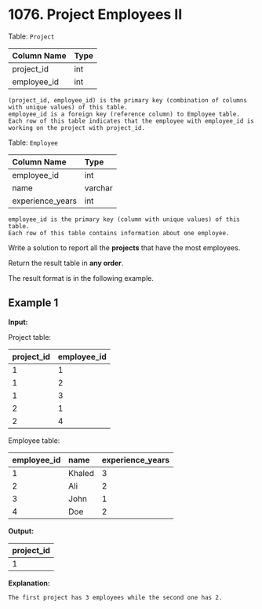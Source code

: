 # 1076. Project Employees II

Table: `Project`

| Column Name | Type |
| :---------- | :--- |
| project_id  | int  |
| employee_id | int  |

```text
(project_id, employee_id) is the primary key (combination of columns with unique values) of this table.
employee_id is a foreign key (reference column) to Employee table.
Each row of this table indicates that the employee with employee_id is working on the project with project_id.
```

Table: `Employee`

| Column Name      | Type    |
| :--------------- | :------ |
| employee_id      | int     |
| name             | varchar |
| experience_years | int     |

```text
employee_id is the primary key (column with unique values) of this table.
Each row of this table contains information about one employee.
```

Write a solution to report all the **projects** that have the most employees.

Return the result table in **any order**.

The result format is in the following example.

## Example 1

**Input:**

Project table:

| project_id | employee_id |
| :--------- | :---------- |
| 1          | 1           |
| 1          | 2           |
| 1          | 3           |
| 2          | 1           |
| 2          | 4           |

Employee table:

| employee_id | name   | experience_years |
| :---------- | :----- | :--------------- |
| 1           | Khaled | 3                |
| 2           | Ali    | 2                |
| 3           | John   | 1                |
| 4           | Doe    | 2                |

**Output:**

| project_id |
| :--------- |
| 1          |

**Explanation:**

```text
The first project has 3 employees while the second one has 2.
```
